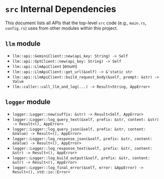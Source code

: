 # `src` Internal Dependencies

This document lists all APIs that the top-level `src` code (e.g., `main.rs`, `config.rs`) uses from other modules within this project.

## `llm` module

- `llm::api::GeminiClient::new(api_key: String) -> Self`
- `llm::api::GptClient::new(api_key: String) -> Self`
- `llm::api::LlmApiClient` (enum)
- `llm::api::LlmApiClient::get_url(&self) -> &'static str`
- `llm::api::LlmApiClient::build_request_body(&self, prompt: &str) -> Value`
- `llm::caller::call_llm_and_log(...) -> Result<String, AppError>`

## `logger` module

- `logger::Logger::new(suffix: &str) -> Result<Self, AppError>`
- `logger::Logger::log_query_text(&self, prefix: &str, content: &str) -> Result<(), AppError>`
- `logger::Logger::log_query_json(&self, prefix: &str, content: &Value) -> Result<(), AppError>`
- `logger::Logger::log_response_json(&self, prefix: &str, content: &Value) -> Result<(), AppError>`
- `logger::Logger::log_response_text(&self, prefix: &str, content: &str) -> Result<(), AppError>`
- `logger::Logger::log_build_output(&self, prefix: &str, content: &str) -> Result<(), AppError>`
- `logger::Logger::log_final_error(&self, error: &AppError) -> Result<(), std::io::Error>`